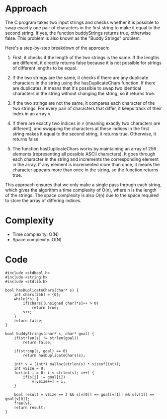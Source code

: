 # Approach
The C program takes two input strings and checks whether it is possible to swap exactly one pair of characters in the first string to make it equal to the second string. If yes, the function buddyStrings returns true, otherwise false. This problem is also known as the "Buddy Strings" problem.

Here's a step-by-step breakdown of the approach:

1. First, it checks if the length of the two strings is the same. If the lengths are different, it directly returns false because it is not possible for strings of different lengths to be equal.

2. If the two strings are the same, it checks if there are any duplicate characters in the string using the hasDuplicateChars function. If there are duplicates, it means that it's possible to swap two identical characters in the string without changing the string, so it returns true.

3. If the two strings are not the same, it compares each character of the two strings. For every pair of characters that differ, it keeps track of their index in an array v.

4. If there are exactly two indices in v (meaning exactly two characters are different), and swapping the characters at these indices in the first string makes it equal to the second string, it returns true. Otherwise, it returns false.

5. The function hasDuplicateChars works by maintaining an array of 256 elements (representing all possible ASCII characters). It goes through each character in the string and increments the corresponding element in the array. If any element is incremented more than once, it means the character appears more than once in the string, so the function returns true.

This approach ensures that we only make a single pass through each string, which gives the algorithm a time complexity of O(n), where n is the length of the strings. The space complexity is also O(n) due to the space required to store the array of differing indices.


# Complexity
- Time complexity: O(N)
- Space complexity: O(N) 

# Code
```
#include <stdbool.h>
#include <string.h>
#include <stdlib.h>

bool hasDuplicateChars(char* s) {
    int chars[256] = {0};
    while(*s) {
        if(chars[(unsigned char)*s]++ > 0) 
            return true;
        s++;
    }
    return false;
}

bool buddyStrings(char* s, char* goal) {
    if(strlen(s) != strlen(goal)) 
        return false;

    if(strcmp(s, goal) == 0)
        return hasDuplicateChars(s);

    int* v = (int*) malloc(strlen(s) * sizeof(int));
    int vSize = 0;
    for(int i = 0; i < strlen(s); i++) {
        if(s[i] != goal[i])
            v[vSize++] = i;
    }

    bool result = vSize == 2 && s[v[0]] == goal[v[1]] && s[v[1]] == goal[v[0]];
    free(v);
    return result;
}

```
